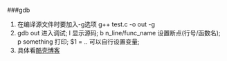 ###gdb
1. 在编译源文件时要加入-g选项 g++ test.c -o out -g
2. gdb out 进入调试; l 显示源码; b n_line/func_name 设置断点(行号/函数名); p something 打印; $1 = .. 可以自行设置变量;
3. 具体看[酷壳博客](http://coolshell.cn/articles/3643.html)
